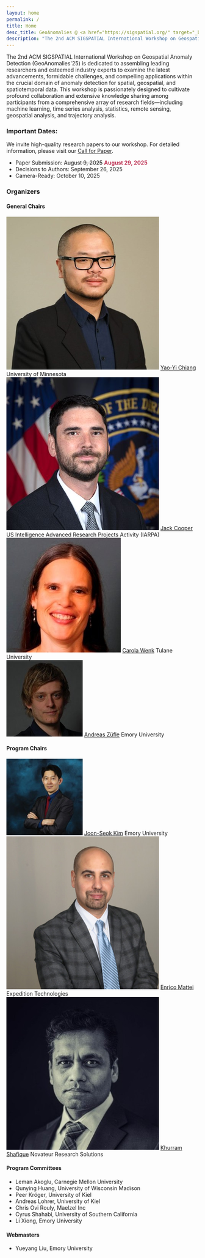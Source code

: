 ```yaml
---
layout: home
permalink: /
title: Home
desc_title: GeoAnomalies @ <a href="https://sigspatial.org/" target="_blank">ACM SIGSPATIAL 2025</a>
description: "The 2nd ACM SIGSPATIAL International Workshop on Geospatial Anomaly Detection<br>November 03, 2025, Minneapolis, MN<br>Room:TBD"
---
```


The 2nd ACM SIGSPATIAL International Workshop on Geospatial Anomaly Detection (GeoAnomalies'25) is dedicated to assembling leading researchers and esteemed industry experts to examine the latest advancements, formidable challenges, and compelling applications within the crucial domain of anomaly detection for spatial, geospatial, and spatiotemporal data. This workshop is passionately designed to cultivate profound collaboration and extensive knowledge sharing among participants from a comprehensive array of research fields—including machine learning, time series analysis, statistics, remote sensing, geospatial analysis, and trajectory analysis.



<!-- 
### Keynotes 

<div class="user-cards">
  <div class="user-card">
    <img src="assets/img/test.jpg" class="user-image" alt="test">
    <a class="user-name" href="https://www.test.org/index.html">test</a>
    <span>Max test Systems</span>
  </div>
  <div class="user-card">
    <img src="assets/img/test.jpg" class="user-image" alt="test">
    <a class="user-name" href="https://www.test.org/index.html">test</a>
    <span>Technical University</span>
  </div>
  <div class="user-card">
    <img src="assets/img/test.jpeg" class="user-image" alt="test">
    <a class="user-name" href="https://www.test.org/index.html">test</a>
    <span>HU – University of Applied Sciences</span>
  </div>
  <div class="user-card">
    <img src="assets/img/test.jpg" class="user-image" alt="test">
    <a class="user-name" href="https://www.test.org/index.html"> test</a>
    <span>test University</span>
  </div>
</div> -->


### Important Dates:

We invite high-quality research papers to our workshop. For detailed information, please visit our [Call for Paper](https://geoanomalies.github.io/cfp/).

- Paper Submission: ~~August 9, 2025~~ <strong style="color:#BE3455;">August 29, 2025</strong>
- Decisions to Authors: September 26, 2025
- Camera-Ready: October 10, 2025




### Organizers
#### General Chairs
<div class="user-cards">
  <div class="user-card">
    <img src="assets/img/org_yao.jpg" class="user-image" alt="Yao-Yi Chiang">
    <a class="user-name" href="https://cse.umn.edu/cs/yao-yi-chiang">Yao-Yi Chiang</a>
    <span>University of Minnesota</span>
  </div>
  <div class="user-card">
    <img src="assets/img/org_Cooper.jpg" class="user-image" alt="Jack Cooper">
    <a class="user-name" href="https://www.iarpa.gov/who-we-are/">Jack Cooper</a>
    <span>US Intelligence Advanced Research Projects Activity (IARPA)</span>
  </div>
  <div class="user-card">
    <img src="assets/img/org_Carola.jpeg" class="user-image" alt="Carola Wenk">
    <a class="user-name" href="https://sse.tulane.edu/carola-wenk/">Carola Wenk</a>
    <span>Tulane University</span>
  </div>
  <div class="user-card">
    <img src="assets/img/org_Andreas.jpeg" class="user-image" alt="Andreas Züfle">
    <a class="user-name" href="https://www.zuefle.org/">Andreas Züfle</a>
    <span>Emory University</span>
  </div>
</div>

<div class="user-cards">
</div>

#### Program Chairs

<div class="user-cards">
  <div class="user-card">
    <img src="assets/img/org_kim.jpeg" class="user-image" alt="Joon-Seok Kim">
    <a class="user-name" href="https://www.joonseok.org/">Joon-Seok Kim</a>
    <span>Emory University</span>
  </div>
  <div class="user-card">
    <img src="assets/img/org_Enrico.jpeg" class="user-image" alt="Enrico Mattei">
    <a class="user-name" href="https://www.linkedin.com/in/enrico-mattei-05a30442/">Enrico Mattei</a>
    <span>Expedition Technologies</span>
  </div>
  <div class="user-card">
    <img src="assets/img/org_Khurram.jpeg" class="user-image" alt="Khurram Shafique">
    <a class="user-name" href="https://www.linkedin.com/in/khurram-shafique-587541/">Khurram Shafique</a>
    <span>Novateur Research Solutions</span>
  </div>
</div>

#### Program Committees
- Leman Akoglu, Carnegie Mellon University
- Qunying Huang, University of Wisconsin Madison
- Peer Kröger, University of Kiel	
- Andreas Lohrer, University of Kiel
- Chris Ovi Rouly, Maelzel Inc	
- Cyrus Shahabi, University of Southern California
- Li Xiong, Emory University


#### Webmasters
- Yueyang Liu, Emory University




<!-- ### Sponsors

<div style="display: flex; justify-content: center; align-items: center; gap: 20px;">
  <img src="assets/img/test.png" height="105" alt="test test test">
  <img src="assets/img/test.jpg" height="105" alt="test Logo">
</div> -->
